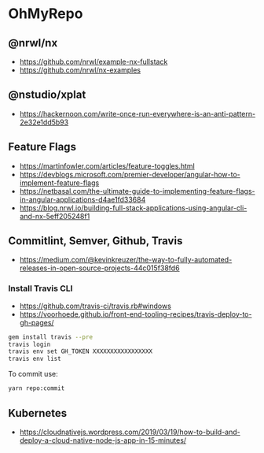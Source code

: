 # OhMyRepo

## @nrwl/nx

- <https://github.com/nrwl/example-nx-fullstack>
- <https://github.com/nrwl/nx-examples>

## @nstudio/xplat

- <https://hackernoon.com/write-once-run-everywhere-is-an-anti-pattern-2e32e1dd5b93>

## Feature Flags

- <https://martinfowler.com/articles/feature-toggles.html>
- <https://devblogs.microsoft.com/premier-developer/angular-how-to-implement-feature-flags>
- <https://netbasal.com/the-ultimate-guide-to-implementing-feature-flags-in-angular-applications-d4ae1fd33684>
- <https://blog.nrwl.io/building-full-stack-applications-using-angular-cli-and-nx-5eff205248f1>

## Commitlint, Semver, Github, Travis

- <https://medium.com/@kevinkreuzer/the-way-to-fully-automated-releases-in-open-source-projects-44c015f38fd6>

### Install Travis CLI

- <https://github.com/travis-ci/travis.rb#windows>
- <https://voorhoede.github.io/front-end-tooling-recipes/travis-deploy-to-gh-pages/>

```sh
gem install travis --pre
travis login
travis env set GH_TOKEN XXXXXXXXXXXXXXXXX
travis env list
```

To commit use:

```sh
yarn repo:commit
```

## Kubernetes

- <https://cloudnativejs.wordpress.com/2019/03/19/how-to-build-and-deploy-a-cloud-native-node-js-app-in-15-minutes/>
